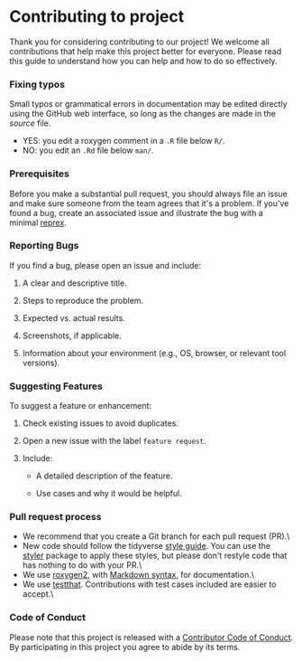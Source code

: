 # Contributing to project

Thank you for considering contributing to our project! We welcome all contributions that help make this project better for everyone. Please read this guide to understand how you can help and how to do so effectively.

### Fixing typos

Small typos or grammatical errors in documentation may be edited directly using the GitHub web interface, so long as the changes are made in the *source* file.

-   YES: you edit a roxygen comment in a `.R` file below `R/`.
-   NO: you edit an `.Rd` file below `man/`.

### Prerequisites

Before you make a substantial pull request, you should always file an issue and make sure someone from the team agrees that it's a problem. If you've found a bug, create an associated issue and illustrate the bug with a minimal [reprex](https://www.tidyverse.org/help/#reprex).

### Reporting Bugs

If you find a bug, please open an issue and include:

1.  A clear and descriptive title.

2.  Steps to reproduce the problem.

3.  Expected vs. actual results.

4.  Screenshots, if applicable.

5.  Information about your environment (e.g., OS, browser, or relevant tool versions).

### Suggesting Features

To suggest a feature or enhancement:

1.  Check existing issues to avoid duplicates.

2.  Open a new issue with the label `feature request`.

3.  Include:

    -   A detailed description of the feature.

    -   Use cases and why it would be helpful.

### Pull request process

-   We recommend that you create a Git branch for each pull request (PR).\
-   New code should follow the tidyverse [style guide](http://style.tidyverse.org). You can use the [styler](https://CRAN.R-project.org/package=styler) package to apply these styles, but please don't restyle code that has nothing to do with your PR.\
-   We use [roxygen2](https://cran.r-project.org/package=roxygen2), with [Markdown syntax](https://cran.r-project.org/web/packages/roxygen2/vignettes/rd-formatting.html), for documentation.\
-   We use [testthat](https://cran.r-project.org/package=testthat). Contributions with test cases included are easier to accept.\

### Code of Conduct

Please note that this project is released with a [Contributor Code of Conduct](CODE_OF_CONDUCT.md). By participating in this project you agree to abide by its terms.

### 
